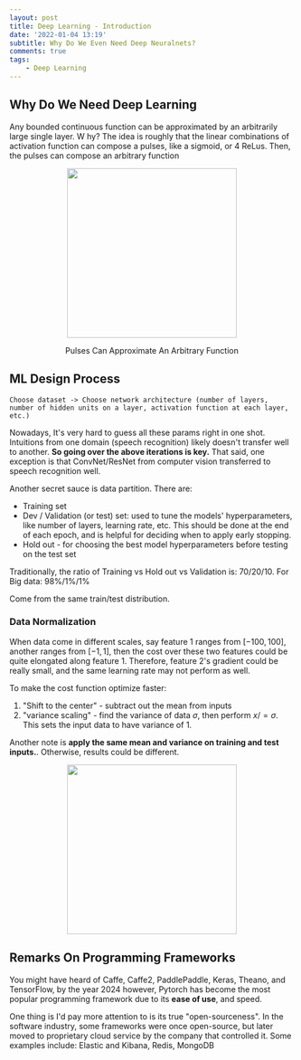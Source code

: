 ```yaml
---
layout: post
title: Deep Learning - Introduction
date: '2022-01-04 13:19'
subtitle: Why Do We Even Need Deep Neuralnets?
comments: true
tags:
    - Deep Learning
---
```



## Why Do We Need Deep Learning

Any bounded continuous function can be approximated by an arbitrarily large single layer. W hy? The idea is roughly that the linear combinations of activation function can compose a pulses, like a sigmoid, or 4 ReLus. Then, the pulses can compose an arbitrary function

<p align="center">
<img src="https://github.com/RicoJia/Machine_Learning/assets/39393023/d1020b0c-776f-47c5-971f-b673d27e587b" height="300" width="width"/>
<figcaption align="center">Pulses Can Approximate An Arbitrary Function</figcaption>
</p>

## ML Design Process

```text
Choose dataset -> Choose network architecture (number of layers, number of hidden units on a layer, activation function at each layer, etc.)
```

Nowadays, It's very hard to guess all these params right in one shot. Intuitions from one domain (speech recognition) likely doesn't transfer well to another. **So going over the above iterations is key.** That said, one exception is that ConvNet/ResNet from computer vision transferred to speech recognition well.

Another secret sauce is data partition. There are:
- Training set
- Dev / Validation (or test) set: used to tune the models' hyperparameters, like number of layers, learning rate, etc. This should be done at the end of each epoch, and is helpful for deciding when to apply early stopping.
- Hold out - for choosing the best model hyperparameters  before testing on the test set

Traditionally, the ratio of Training vs Hold out vs Validation is: 70/20/10. For Big data: 98%/1%/1%

Come from the same train/test distribution.

### Data Normalization

When data come in different scales, say feature 1 ranges from $[-100, 100]$, another ranges from $[-1, 1]$, then the cost over these two features could be quite elongated along feature 1. Therefore, feature 2's gradient could be really small, and the same learning rate may not perform as well.

To make the cost function optimize faster:

1. "Shift to the center" - subtract out the mean from inputs
2. "variance scaling" - find the variance of data $\sigma$, then perform $x /= \sigma$. This sets the input data to have variance of 1. 

Another note is **apply the same mean and variance on training and test inputs.**. Otherwise, results could be different. 

<div style="text-align: center;">
<p align="center">
    <figure>
        <img src="https://github.com/user-attachments/assets/67600541-961e-4096-a656-747e608274f6" height="300" alt=""/>
    </figure>
</p>
</div>

## Remarks On Programming Frameworks

You might have heard of Caffe, Caffe2, PaddlePaddle, Keras, Theano, and TensorFlow, by the year 2024 however, Pytorch has become the most popular programming framework due to its **ease of use**, and speed.

One thing is I'd pay more attention to is its true "open-sourceness". In the software industry, some frameworks were once open-source, but later moved to proprietary cloud service by the company that controlled it. Some examples include: Elastic and Kibana, Redis, MongoDB
